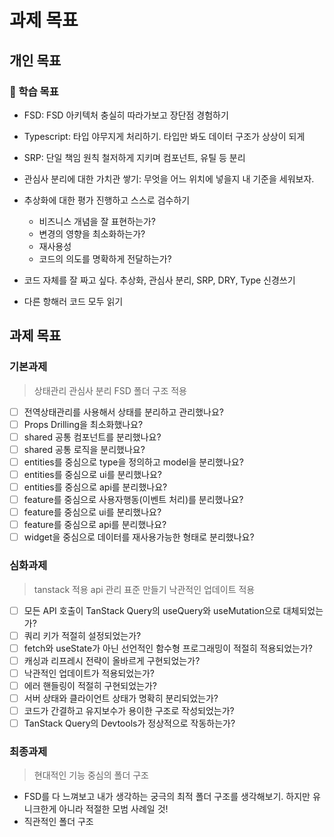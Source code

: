 # 과제 목표

## 개인 목표

### 🎯 학습 목표

- FSD: FSD 아키텍처 충실히 따라가보고 장단점 경험하기
- Typescript: 타입 야무지게 처리하기. 타입만 봐도 데이터 구조가 상상이 되게
- SRP: 단일 책임 원칙 철저하게 지키며 컴포넌트, 유틸 등 분리
- 관심사 분리에 대한 가치관 쌓기: 무엇을 어느 위치에 넣을지 내 기준을 세워보자.
- 추상화에 대한 평가 진행하고 스스로 검수하기
    - 비즈니스 개념을 잘 표현하는가?
    - 변경의 영향을 최소화하는가?
    - 재사용성
    - 코드의 의도를 명확하게 전달하는가?

- 코드 자체를 잘 짜고 싶다. 추상화, 관심사 분리, SRP, DRY, Type 신경쓰기
- 다른 항해러 코드 모두 읽기

## 과제 목표

### 기본과제

> 상태관리
> 관심사 분리
> FSD 폴더 구조 적용

- [ ] 전역상태관리를 사용해서 상태를 분리하고 관리했나요?
- [ ] Props Drilling을 최소화했나요?
- [ ] shared 공통 컴포넌트를 분리했나요?
- [ ] shared 공통 로직을 분리했나요?
- [ ] entities를 중심으로 type을 정의하고 model을 분리했나요?
- [ ] entities를 중심으로 ui를 분리했나요?
- [ ] entities를 중심으로 api를 분리했나요?
- [ ] feature를 중심으로 사용자행동(이벤트 처리)를 분리했나요?
- [ ] feature를 중심으로 ui를 분리했나요?
- [ ] feature를 중심으로 api를 분리했나요?
- [ ] widget을 중심으로 데이터를 재사용가능한 형태로 분리했나요?

### 심화과제

> tanstack 적용
> api 관리 표준 만들기
> 낙관적인 업데이트 적용

- [ ] 모든 API 호출이 TanStack Query의 useQuery와 useMutation으로 대체되었는가?
- [ ] 쿼리 키가 적절히 설정되었는가?
- [ ] fetch와 useState가 아닌 선언적인 함수형 프로그래밍이 적절히 적용되었는가?
- [ ] 캐싱과 리프레시 전략이 올바르게 구현되었는가?
- [ ] 낙관적인 업데이트가 적용되었는가?
- [ ] 에러 핸들링이 적절히 구현되었는가?
- [ ] 서버 상태와 클라이언트 상태가 명확히 분리되었는가?
- [ ] 코드가 간결하고 유지보수가 용이한 구조로 작성되었는가?
- [ ] TanStack Query의 Devtools가 정상적으로 작동하는가?

### 최종과제

> 현대적인 기능 중심의 폴더 구조

- FSD를 다 느껴보고 내가 생각하는 궁극의 최적 폴더 구조를 생각해보기. 하지만 유니크한게 아니라 적절한 모범 사례일 것!
- 직관적인 폴더 구조
